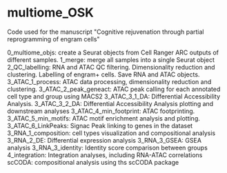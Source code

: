 # multiome_OSK
Code used for the manuscript "Cognitive rejuvenation through partial reprogramming of engram cells" 

0_multiome_objs: create a Seurat objects from Cell Ranger ARC outputs of different samples.
1_merge: merge all samples into a single Seurat object
2_QC_labelling: RNA and ATAC QC filtering. Dimensionality reduction and clustering. Labelling of engram+ cells. Save RNA and ATAC objects.
3_ATAC_1_process: ATAC data processing, dimensionality reduction and clustering.
3_ATAC_2_peak_geneact: ATAC peak calling for each annotated cell type and group using MACS2
3_ATAC_3_1_DA: Differential Accessibility Analysis.
3_ATAC_3_2_DA: Differential Accessibility Analysis plotting and downstream analyses
3_ATAC_4_min_footprint: ATAC footprinting.
3_ATAC_5_min_motifs: ATAC motif enrichment analysis and plotting.
3_ATAC_6_LinkPeaks: Signac Peak linking to genes in the dataset
3_RNA_1_composition: cell types visualization and compositional analysis
3_RNA_2_DE: Differential expression analysis
3_RNA_3_GSEA: GSEA analysis
3_RNA_3_identity: Identity score comparison between groups
4_integration: Integration analyses, including RNA-ATAC correlations
scCODA: compositional analysis using ths scCODA package
